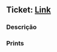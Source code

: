 ## Ticket: [Link]() <!-- Link para o ticket relacionado. Caso não exista, preencha com "N/A". -->

### Descrição
<!-- Opcional. Se possível, explique em poucas palavras o que esta PR faz. -->

### Prints
<!-- Opcional. Caso a PR altere algo na UI, você pode inserir prints, gifs ou vídeos para exemplificar as mudanças. -->